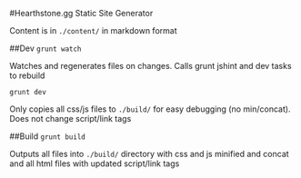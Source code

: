 #Hearthstone.gg Static Site Generator

Content is in ``./content/`` in markdown format



##Dev
``grunt watch``

Watches and regenerates files on changes.  Calls grunt jshint and dev tasks to rebuild

``grunt dev``

Only copies all css/js files to ``./build/`` for easy debugging (no min/concat).  Does not change script/link tags



##Build
``grunt build``

Outputs all files into ``./build/`` directory with css and js minified and concat and all html files with updated script/link tags
